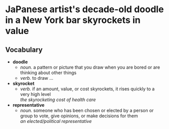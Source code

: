 # JaPanese artist's decade-old doodle in a New York bar skyrockets in value  
## Vocabulary
* **doodle**
  * *noun.* a pattern or picture that you draw when you are bored or are thinking about other things  
  * *verb.* to draw ...
* **skyrocket**
  * *verb.* if an amount, value, or cost skyrockets, it rises quickly to a very high level  
  *the skyrocketing cost of health care*  
* **representative**
  * *noun.* someone who has been chosen or elected by a person or group to vote, give opinions, or make decisions for them  
  *an elected/political representative*  
